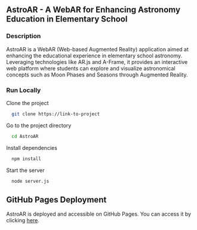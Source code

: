 ## AstroAR - A WebAR for Enhancing Astronomy Education in Elementary School

### Description

AstroAR is a WebAR (Web-based Augmented Reality) application aimed at enhancing the educational experience in elementary school astronomy. Leveraging technologies like AR.js and A-Frame, it provides an interactive web platform where students can explore and visualize astronomical concepts such as Moon Phases and Seasons through Augmented Reality.


### Run Locally

Clone the project

```bash
  git clone https://link-to-project
```

Go to the project directory

```bash
  cd AstroAR
```

Install dependencies

```bash
  npm install
```

Start the server

```bash
  node server.js
```


## GitHub Pages Deployment

AstroAR is deployed and accessible on GitHub Pages. You can access it by clicking [here](https://j19cunha.github.io/AstroAR/).
